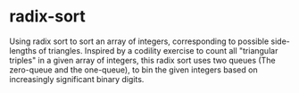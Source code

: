 # radix-sort

Using radix sort to sort an array of integers, corresponding to possible side-lengths of triangles.
Inspired by a codility exercise to count all "triangular triples" in a given array of integers,
this radix sort uses two queues (The zero-queue and the one-queue), to bin the given integers based
on increasingly significant binary digits.